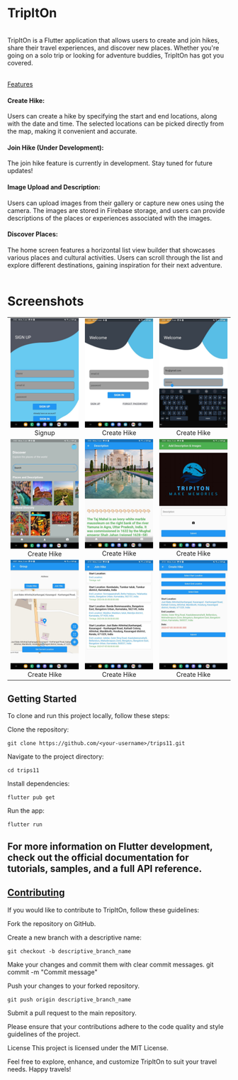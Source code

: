 <h1>TripItOn</h1><br>
TripItOn is a Flutter application that allows users to create and join hikes, share their travel experiences, and discover new places. Whether you're going on a solo trip or looking for adventure buddies, TripItOn has got you covered.<br><br>

<u>Features</u><br>

<h4>Create Hike:</h4> Users can create a hike by specifying the start and end locations, along with the date and time. The selected locations can be picked directly from the map, making it convenient and accurate.<br>

<h4>Join Hike (Under Development):</h4> The join hike feature is currently in development. Stay tuned for future updates!<br>

<h4>Image Upload and Description:</h4> Users can upload images from their gallery or capture new ones using the camera. The images are stored in Firebase storage, and users can provide descriptions of the places or experiences associated with the images.<br>

<h4>Discover Places:</h4> The home screen features a horizontal list view builder that showcases various places and cultural activities. Users can scroll through the list and explore different destinations, gaining inspiration for their next adventure.<br>
<br><h1>Screenshots</h1>
<table>
  <tr>
    <td align="center">
      <img src="finalapp/screenshots/signup.jpg" alt="Signup" width="200">
      <br>
      Signup
    </td>
    <td align="center">
      <img src="finalapp/screenshots/signinnill.jpg" alt="Signin blank" width="200">
      <br>
      Create Hike
    </td>
    <td align="center">
      <img src="finalapp/screenshots/signin.jpg" alt="Signin" width="200">
      <br>
      Create Hike
    </td>
  </tr>
  <tr>
    <td align="center">
      <img src="finalapp/screenshots/homepage.jpg" alt="Create Hike" width="200">
      <br>
      Create Hike
    </td>
    <td align="center">
      <img src="finalapp/screenshots/tajdescription.jpg" alt="Description Page" width="200">
      <br>
      Create Hike
    </td>
    <td align="center">
      <img src="finalapp/screenshots/uploadimage.jpg" alt="Upload images" width="200">
      <br>
      Create Hike
    </td>
  </tr>
  <tr>
    <td align="center">
      <img src="finalapp/screenshots/groupspage.jpg" alt="Groups Page" width="200">
      <br>
      Create Hike
    </td>
    <td align="center">
      <img src="finalapp/screenshots/joinhike.jpg" alt="Join Hike" width="200">
      <br>
      Create Hike
    </td>
    <td align="center">
      <img src="finalapp/screenshots/createhike.jpg" alt="Create Hike" width="200">
      <br>
      Create Hike
    </td>
  </tr>
</table>

<h2>Getting Started</h2>
To clone and run this project locally, follow these steps:

Clone the repository:

    git clone https://github.com/<your-username>/trips11.git

Navigate to the project directory:

    cd trips11

Install dependencies:

    flutter pub get

Run the app:

    flutter run

<h2>For more information on Flutter development, check out the official documentation for tutorials, samples, and a full API reference.
</h2>
<h2><u>Contributing</u></h2>
If you would like to contribute to TripItOn, follow these guidelines:

Fork the repository on GitHub.

Create a new branch with a descriptive name:

    git checkout -b descriptive_branch_name

Make your changes and commit them with clear commit messages.
git commit -m "Commit message"

Push your changes to your forked repository.

    git push origin descriptive_branch_name

Submit a pull request to the main repository.

Please ensure that your contributions adhere to the code quality and style guidelines of the project.

License
This project is licensed under the MIT License.

Feel free to explore, enhance, and customize TripItOn to suit your travel needs. Happy travels!
